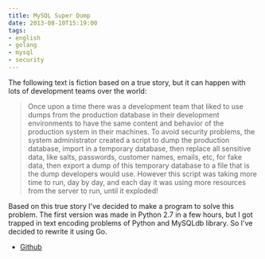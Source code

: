 ```yaml
---
title: MySQL Super Dump
date: 2013-08-10T15:19:00
tags:
- english
- golang
- mysql
- security
---
```


The following text is fiction based on a true story, but it can happen with lots of development teams over the world:

 > Once upon a time there was a development team that liked to use dumps from the production database in their 
 > development environments to have the same content and behavior of the production system in their machines.
 > To avoid security problems, the system administrator created a script to dump the production database, import in a 
 > temporary database, then replace all sensitive data, like salts, passwords, customer names, emails, etc, for fake 
 > data, then export a dump of this temporary database to a file that is the dump developers would use.
 > However this script was taking more time to run, day by day, and each day it was using more resources from the 
 > server to run, until it exploded!

Based on this true story I've decided to make a program to solve this problem. The first version was made in Python 2.7 
in a few hours, but I got trapped in text encoding problems of Python and MySQLdb library. So I've decided to rewrite 
it using Go.

* [Github](https://github.com/hgfischer/mysqlsuperdump)
